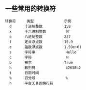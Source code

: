 ## 一些常用的转换符 ##

	
	转换符     类型           	示例
	  d      十进制整数     		158
	  x	     十六进制整数	  		9f			
	  o		 八进制整数     		237
	  f		 定点浮点数			15.9
	  e		 指数浮点数	 		1.59e+01	
	  s		 字符串	 		  Hello
	  c		 字符	 			   H
	  b		 布尔 	 		  True
	  h	  	 散列码	 		  42638b2
	  t		 日期时间	 
	  %	 	 百分号	 		  %
	  n		 平台无关的换行符 

               
